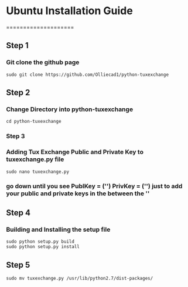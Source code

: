 # Ubuntu Installation Guide
====================


## Step 1

### Git clone the github page

```
sudo git clone https://github.com/Olliecad1/python-tuxexchange
```

## Step 2

### Change Directory into python-tuxexchange

```
cd python-tuxexchange
```

### Step 3

### Adding Tux Exchange Public and Private Key to tuxexchange.py file
```
sudo nano tuxexchange.py
```

### go down until you see PublKey = ('') PrivKey = ('') just to add your public and private keys in the between the ''

## Step 4

### Building and Installing the setup file

```
sudo python setup.py build
sudo python setup.py install
```

## Step 5

```
sudo mv tuxexchange.py /usr/lib/python2.7/dist-packages/
```
